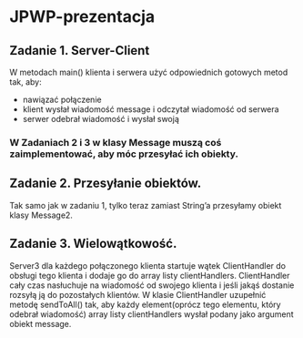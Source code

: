 # JPWP-prezentacja

## Zadanie 1. Server-Client
W metodach main() klienta i serwera użyć odpowiednich gotowych metod tak, aby:
* nawiązać połączenie
* klient wysłał wiadomość message i odczytał wiadomość od serwera
* serwer odebrał wiadomość i wysłał swoją 

### W Zadaniach 2 i 3 w klasy Message muszą coś zaimplementować, aby móc przesyłać ich obiekty.

## Zadanie 2. Przesyłanie obiektów.
Tak samo jak w zadaniu 1, tylko teraz zamiast String’a przesyłamy obiekt klasy Message2.

## Zadanie 3. Wielowątkowość. 
Server3 dla każdego połączonego klienta startuje wątek ClientHandler do obsługi tego klienta i dodaje go do array listy clientHandlers. ClientHandler cały czas nasłuchuje na wiadomość od swojego klienta i jeśli jakąś dostanie rozsyłą ją do pozostałych klientów.
W klasie ClientHandler uzupełnić metodę sendToAll() tak, aby każdy element(oprócz tego elementu, który odebrał wiadomość) array listy clientHandlers wysłał podany jako argument obiekt message.

